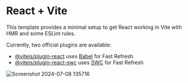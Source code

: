 # React + Vite

This template provides a minimal setup to get React working in Vite with HMR and some ESLint rules.

Currently, two official plugins are available:

- [@vitejs/plugin-react](https://github.com/vitejs/vite-plugin-react/blob/main/packages/plugin-react/README.md) uses [Babel](https://babeljs.io/) for Fast Refresh
- [@vitejs/plugin-react-swc](https://github.com/vitejs/vite-plugin-react-swc) uses [SWC](https://swc.rs/) for Fast Refresh



![Screenshot 2024-07-08 135716](https://github.com/Himanshu-Bharti-Ji/Apple-Clone-Website/assets/125482223/54e7aecc-939e-4248-8e13-8d890139b56a)

